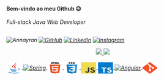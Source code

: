 #### Bem-vindo ao meu Github 😉

<span><em>Full-stack Java Web Developer<span><em>
  
 ##
  
<span><img src="https://visitor-badge.laobi.icu/badge?page_id=Annayran" alt="Annayran"/></span>
<a href="https://github.com/Annayran" target="_blank" rel="noopener noreferrer"><img src="https://img.shields.io/badge/GitHub-100000?style=lat-square&logo=github&logoColor=white" alt="GitHub"></a>
<a href="https://www.linkedin.com/in/annayran/" target="_blank" rel="noopener noreferrer"><img src="https://img.shields.io/badge/LinkedIn-0077B5?style=lat-square&logo=linkedin&logoColor=white" alt="LinkedIn"></a>
<a href="https://www.instagram.com/im_aflexin/" target="_blank" rel="noopener noreferrer"><img src="https://img.shields.io/badge/Instagram-E4405F?style=lat-square&logo=instagram&logoColor=white" alt="Instagram"></a>
 
<!-- Badges session -->
  
<div align="center">
  <a href="https://github.com/Annayran">
  <img height="170em" src="https://github-readme-stats.vercel.app/api?username=Annayran&show_icons=true&theme=tokyonight&include_all_commits=true&count_private=true"/>
  <img height="170em" src="https://github-readme-stats.vercel.app/api/top-langs?username=Annayran&layout=compact&langs_count=15&theme=tokyonight" />
</div>
  
 <div style="display: inline_block"><br>
   <img align="center" src="https://raw.githubusercontent.com/devicons/devicon/master/icons/java/java-original.svg" alt="Java" title="Java" height="30" width="40"/>
   <img align="center" src="https://cdn.jsdelivr.net/gh/devicons/devicon/icons/spring/spring-original.svg" alt="Spring" title="Spring" height="30" width="40"/>
  <img align="center" src="https://raw.githubusercontent.com/devicons/devicon/master/icons/html5/html5-original-wordmark.svg" alt="HTML5" title="HTML5" height="30" width="40"/>
  <img align="center" src="https://raw.githubusercontent.com/devicons/devicon/master/icons/css3/css3-original-wordmark.svg" alt="CSS3" title="CSS3" height="30" width="40""/>
  <img align="center" src="https://raw.githubusercontent.com/devicons/devicon/master/icons/javascript/javascript-original.svg" alt="JavaScript" title="JavaScript" height="30" width="40"/>
  <img align="center" src="https://raw.githubusercontent.com/devicons/devicon/master/icons/typescript/typescript-original.svg" alt="TypeScript" title="TypeScript" height="30" width="40"/>
  <img align="center" src="https://cdn.jsdelivr.net/gh/devicons/devicon/icons/angularjs/angularjs-original.svg" alt="Angular" title="Angular" height="30" width="40"/>
  <img align="center" src="https://raw.githubusercontent.com/devicons/devicon/master/icons/git/git-original.svg" alt="Git" title="Git" height="30" width="40"/>
<div>

##
<!--
![Snake animation](https://github.com/Annayran/Annayran/blob/output/github-contribution-grid-snake.svg)
-->



